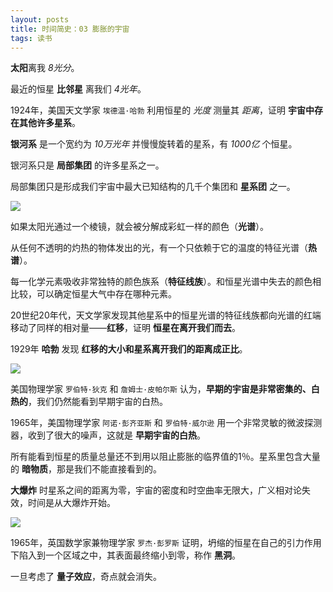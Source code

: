 ```yaml
---
layout: posts
title: 时间简史：03 膨胀的宇宙
tags: 读书
---
```





**太阳**离我 *8光分*。

最近的恒星 **比邻星** 离我们 *4光年*。

1924年，美国天文学家 `埃德温·哈勃` 利用恒星的 *光度* 测量其 *距离*，证明 **宇宙中存在其他许多星系**。

**银河系** 是一个宽约为 *10万光年* 并慢慢旋转着的星系，有 *1000亿* 个恒星。

银河系只是 **局部集团** 的许多星系之一。

局部集团只是形成我们宇宙中最大已知结构的几千个集团和 **星系团** 之一。

![](http://zhouzm.cn/DailyNotes/assets/images/%E6%97%B6%E9%97%B4%E7%AE%80%E5%8F%B2-%E6%98%9F%E7%B3%BB%E5%9B%A2.jpg)

如果太阳光通过一个棱镜，就会被分解成彩虹一样的颜色（**光谱**）。

从任何不透明的灼热的物体发出的光，有一个只依赖于它的温度的特征光谱（**热谱**）。

每一化学元素吸收非常独特的颜色族系（**特征线族**）。和恒星光谱中失去的颜色相比较，可以确定恒星大气中存在哪种元素。

20世纪20年代，天文学家发现其他星系中的恒星光谱的特征线族都向光谱的红端移动了同样的相对量——**红移**，证明 **恒星在离开我们而去**。

1929年 **哈勃** 发现 **红移的大小和星系离开我们的距离成正比**。

![](http://zhouzm.cn/DailyNotes/assets/images/%E6%97%B6%E9%97%B4%E7%AE%80%E5%8F%B2-%E7%BA%A2%E7%A7%BB.jpg)

美国物理学家 `罗伯特·狄克` 和 `詹姆士·皮帕尔斯` 认为，**早期的宇宙是非常密集的、白热的**，我们仍然能看到早期宇宙的白热。

1965年，美国物理学家 `阿诺·彭齐亚斯` 和 `罗伯特·威尔逊` 用一个非常灵敏的微波探测器，收到了很大的噪声，这就是 **早期宇宙的白热**。

所有能看到恒星的质量总量还不到用以阻止膨胀的临界值的1％。星系里包含大量的 **暗物质**，那是我们不能直接看到的。

**大爆炸** 时星系之间的距离为零，宇宙的密度和时空曲率无限大，广义相对论失效，时间是从大爆炸开始。

![](http://zhouzm.cn/DailyNotes/assets/images/%E6%97%B6%E9%97%B4%E7%AE%80%E5%8F%B2-%E5%AE%87%E5%AE%99%E6%A8%A1%E5%9E%8B.jpg)

1965年，英国数学家兼物理学家 `罗杰·彭罗斯` 证明，坍缩的恒星在自己的引力作用下陷入到一个区域之中，其表面最终缩小到零，称作 **黑洞**。

一旦考虑了 **量子效应**，奇点就会消失。